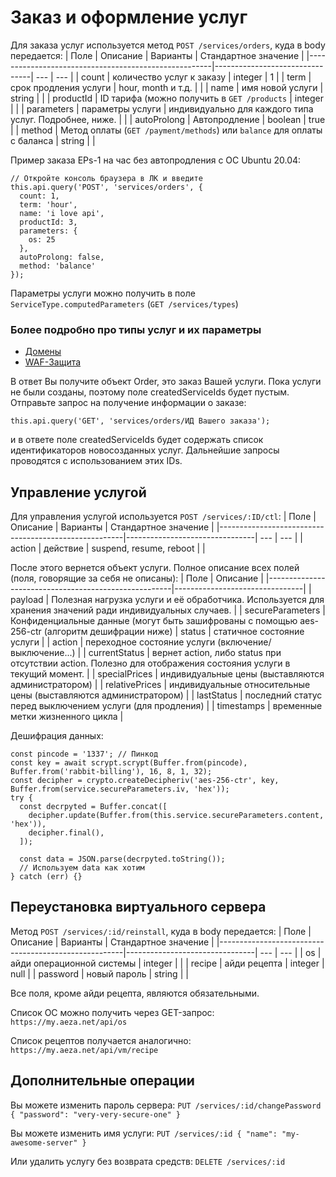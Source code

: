 # Заказ и оформление услуг

Для заказа услуг используется метод ```POST /services/orders```, куда в body передается:
| Поле | Описание | Варианты | Стандартное значение |
|------------------------------------------------------|--------------------------------| --- | --- |
| count | количество услуг к заказу | integer | 1 |
| term | срок продления услуги | hour, month и т.д. |  |
| name | имя новой услуги | string |  |
| productId | ID тарифа (можно получить в ```GET /products``` | integer | |
| parameters | параметры услуги | индивидуально для каждого типа услуг. Подробнее, ниже. |  |
| autoProlong | Автопродление | boolean | true |
| method | Метод оплаты (```GET /payment/methods```) или ```balance``` для оплаты с баланса | string |  |

Пример заказа EPs-1 на час без автопродления с ОС Ubuntu 20.04:
```
// Откройте консоль браузера в ЛК и введите
this.api.query('POST', 'services/orders', {
  count: 1,
  term: 'hour',
  name: 'i love api',
  productId: 3,
  parameters: {
    os: 25
  },
  autoProlong: false,
  method: 'balance'
});
```

Параметры услуги можно получить в поле ```ServiceType.computedParameters``` (```GET /services/types```)

### Более подробно про типы услуг и их параметры
* [Домены](/t/types/domain.md)
* [WAF-Защита](/t/types/waf.md)

В ответ Вы получите объект Order, это заказ Вашей услуги. Пока услуги не были созданы, поэтому поле createdServiceIds будет пустым. Отправьте запрос на получение информации о заказе:
```
this.api.query('GET', 'services/orders/ИД Вашего заказа');
```

и в ответе поле createdServiceIds будет содержать список идентификаторов новосозданных услуг. Дальнейшие запросы проводятся с использованием этих IDs.

## Управление услугой
Для управления услугой используется ```POST /services/:ID/ctl```:
| Поле | Описание | Варианты | Стандартное значение |
|------------------------------------------------------|--------------------------------| --- | --- |
| action | действие | suspend, resume, reboot |  |

После этого вернется объект услуги.
Полное описание всех полей (поля, говорящие за себя не описаны):
| Поле | Описание |
|------------------------------------------------------|--------------------------------|
| payload | Полезная нагрузка услуги и её обработчика. Используется для хранения значений ради индивидуальных случаев. |
| secureParameters | Конфиденциальные данные (могут быть зашифрованы с помощью aes-256-ctr (алгоритм дешифрации ниже)
| status | статичное состояние услуги |
| action | переходное состояние услуги (включение/выключение...) |
| currentStatus | вернет action, либо status при отсутствии action. Полезно для отображения состояния услуги в текущий момент. |
| specialPrices | индивидуальные цены (выставляются администратором) |
| relativePrices | индивидуальные относительные цены (выставляются администратором) |
| lastStatus | последний статус перед выключением услуги (для продления) |
| timestamps | временные метки жизненного цикла |

Дешифрация данных:
```
const pincode = '1337'; // Пинкод
const key = await scrypt.scrypt(Buffer.from(pincode), Buffer.from('rabbit-billing'), 16, 8, 1, 32);
const decipher = crypto.createDecipheriv('aes-256-ctr', key, Buffer.from(service.secureParameters.iv, 'hex'));
try {
  const decrpyted = Buffer.concat([
    decipher.update(Buffer.from(this.service.secureParameters.content, 'hex')),
    decipher.final(),
  ]);
  
  const data = JSON.parse(decrpyted.toString());
  // Используем data как хотим
} catch (err) {}
```

## Переустановка виртуального сервера

Метод ```POST /services/:id/reinstall```, куда в body передается:
| Поле | Описание | Варианты | Стандартное значение |
|------------------------------------------------------|--------------------------------| --- | --- |
| os | айди операционной системы | integer |  |
| recipe | айди рецепта | integer | null |
| password | новый пароль | string |  |

Все поля, кроме айди рецепта, являются обязательными.

Список ОС можно получить через GET-запрос: ```https://my.aeza.net/api/os```

Список рецептов получается аналогично: ```https://my.aeza.net/api/vm/recipe```

## Дополнительные операции

Вы можете изменить пароль сервера: ```PUT /services/:id/changePassword { "password": "very-very-secure-one" }```

Вы можете изменить имя услуги: ```PUT /services/:id { "name": "my-awesome-server" }```

Или удалить услугу без возврата средств: ```DELETE /services/:id```
